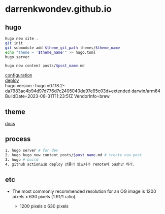 # darrenkwondev.github.io

## hugo

```bash
hugo new site .
git init
git submodule add $theme_git_path themes/$theme_name
echo "theme = '$theme_name'" >> hugo.toml
hugo server

hugo new content posts/$post_name.md
```

[configuration](https://gohugo.io/getting-started/configuration/)  
[deploy](https://gohugo.io/hosting-and-deployment/hugo-deploy/)  
hugo version : hugo v0.118.2-da7983ac4b94d97d776d7c2405040de97e95c03d+extended darwin/arm64 BuildDate=2023-08-31T11:23:51Z VendorInfo=brew

## theme

[docs](https://rxsamira.netlify.app/post/hugo-dead-simple/)

## process

```bash
1. hugo server # for dev
2. hugo hugo new content posts/$post_name.md # create new post
3. hugo # build
4. github action으로 deploy 만들어 놨으니까 remote에 push만 하라.
```

## etc

-   The most commonly recommended resolution for an OG image is 1200 pixels x 630 pixels (1.91/1 ratio).

    -   1200 pixels x 630 pixels
